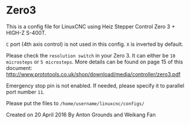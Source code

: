 # Zero3

This is a config file for LinuxCNC using Heiz Stepper Control Zero 3 + HIGH-Z S-400T.

`C` port (4th axis control) is not used in this config.
`X` is inverted by default.

Please check the `resolution switch` in your Zero 3. It can either be `10 microsteps` or `5 microsteps`. More details can be found on page 15 of this document: http://www.prototools.co.uk/shop/download/media/controller/zero3.pdf

Emergency stop pin is not enabled. If needed, please specify it to parallel port number `11`.

Please put the files to `/home/username/linuxcnc/configs/`



Created on 20 April 2016
By Anton Grounds and Weikang Fan
